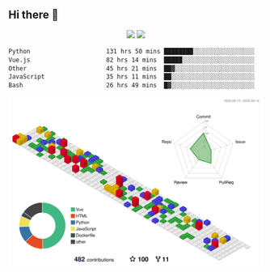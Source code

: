 ## Hi there 👋
<div align="center">
<span>  </span>
<img height="170px" src="https://github-readme-stats.vercel.app/api?username=bigQY&show_icons=true&count_private==true&v=3" /><span>        </span><img height="170px" src="https://github-readme-stats.vercel.app/api/top-langs/?username=bigQY&layout=compact&langs_count=8&hide=html&v=3" />
<span>  </span>
</div>
<div align="center">

<!--START_SECTION:waka-->

```txt
Python                     131 hrs 50 mins ████████░░░░░░░░░░░░░░░░░   31.64 %
Vue.js                     82 hrs 14 mins  █████░░░░░░░░░░░░░░░░░░░░   19.73 %
Other                      45 hrs 21 mins  ██▓░░░░░░░░░░░░░░░░░░░░░░   10.89 %
JavaScript                 35 hrs 11 mins  ██░░░░░░░░░░░░░░░░░░░░░░░   08.45 %
Bash                       26 hrs 49 mins  █▓░░░░░░░░░░░░░░░░░░░░░░░   06.44 %
```

<!--END_SECTION:waka-->
</div>

![](./profile-3d-contrib/profile-gitblock.svg)
